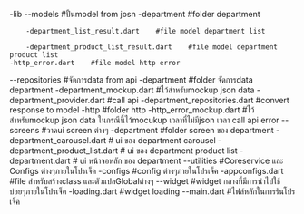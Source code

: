 -lib 
--models    #ปั้นmodel from josn 
    -department     #folder department

        -department_list_result.dart    #file model department list

        -department_product_list_result.dart    #file model department product list
    -http_error.dart    #file model http error 
--repositories #จัดการdata from api
    -department     #folder จัดการdata department
        -department_mockup.dart     #ไว้สำหรับmockup json data
        -department_provider.dart     #call api
        -department_repositories.dart     #convert response to model
    -http   #folder http
        -http_error_mockup.dart  #ไว้สำหรับmockup json data ในกรณีนี้ไว้mocukup เวลาที่ไม่มีjson เวลา call api error
--screens   #วาดui screen ต่างๆ
    -department     #folder screen ของ department
        -department_carousel.dart   # ui ของ department carousel
        -department_product_list.dart   # ui ของ department product list
        -department.dart    # ui หน้าจอหลัก ของ department
--utilities     #Coreservice และ Configs ต่างๆภายในโปรเจ็ค
    -configs    #config ต่างๆภายในโปรเจ็ค
        -appconfigs.dart    #file สำหรับสร้างclass และตัวแปลGlobalต่างๆ
--widget        #widget กลางที่มีการนำไปใช้บ่อยๆภายในโปรเจ็ค
    -loading.dart       #widget loading
--main.dart     #ไฟล์หลักในการรันโปรเจ็ค
